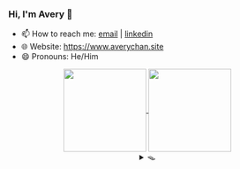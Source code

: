 ### Hi, I'm Avery 👋

<!-- **Avery2/Avery2** is a ✨ _special_ ✨ repository because its `README.md` (this file) appears on your GitHub profile.

Here are some ideas to get you started: -->

- 📫 How to reach me: [email](mailto:justinaverychan@gmail.com) | [linkedin](https://www.linkedin.com/in/avery2/)
- 🌐 Website: https://www.averychan.site
- 😄 Pronouns: He/Him

<!-- [![GitHub stats](https://github-readme-stats.vercel.app/api?username=avery2&count_private=true&show_icons=true&hide=contribs,stars)](https://www.averychan.site/) -->
<!-- [![Top Langs](https://github-readme-stats.vercel.app/api/top-langs/?username=avery2&layout=compact)](https://www.averychan.site/) -->

<div align="center">
  <a href="https://www.averychan.site/" target="__blank">
    <img align="center" height="150" src="https://github-readme-stats.vercel.app/api?username=avery2&count_private=true&show_icons=true&hide=stars,issues" />
  </a>
  <a href="https://www.averychan.site/" target="__blank">
    <img align="center" height="150" src="https://github-readme-stats.vercel.app/api/top-langs/?username=avery2&layout=compact" />
  </a>
</div>

<!--   - 🔭 I’m currently working on  -->
<!--   - 👯 I’m looking to collaborate on  -->
<!--   - 🤔 I’m looking for help with  -->
<!--   - 💬 Tell me about  anything you find really interesting -->
<!--   - ⚡ Fun fact:  -->
<!--   - 🌱 I’m currently learning  R and ML classification problems -->
<!--   - 🎙 Random quotes I like (because I need content):
    > Being friends with someone for even a couple days will tell you more than companies could ever learn in interviews. [1] \
      Don't force things; just work on stuff you like with people you like. [1]
  
    > Tell me of difficulties surmounted, not those you stumble over and fall [2]

  [1]: http://www.paulgraham.com/start.html
  [2]: https://en.wikipedia.org/wiki/A_Crown_of_Swords -->

<div align="center">
  <details>
  <summary>🪤</summary>
  <div align="center"> 📦 Ha! You fell for it.</div>
    
  <details>
    <summary>💔 Where's the cheese?</summary> 🕵🏻‍♂ Find it. Use your senses.
    <details>
      <summary>"👁"</summary>
        <details>
        <summary>🚪</summary> 
          <details>
          <summary>🚪</summary> 
            <details>
            <summary>🚪</summary> ...
            </details>
            <details>
            <summary>🚪</summary> ...
            </details>
            <details>
            <summary>🚪</summary> ...
            </details>
            <details>
            <summary>🚪</summary> ...
            </details>
            <details>
            <summary>🚪</summary> ...
            </details>
          </details>
          <details>
          <summary>🚪</summary> 
            <details>
            <summary>🚪</summary> ...
            </details>
            <details>
            <summary>🚪</summary> ...
            </details>
            <details>
            <summary>🚪</summary> ...
            </details>
            <details>
            <summary>🚪</summary> ...
            </details>
            <details>
            <summary>🚪</summary> ...
            </details>
          </details>
          <details>
          <summary>🚪</summary> 
            <details>
            <summary>🚪</summary> ...
            </details>
            <details>
            <summary>🚪</summary> ...
            </details>
            <details>
            <summary>🚪</summary> ...
            </details>
            <details>
            <summary>🚪</summary> ...
            </details>
            <details>
            <summary>🚪</summary> ...
            </details>
          </details>
          <details>
          <summary>🚪</summary> 
            <details>
            <summary>🚪</summary> ...
            </details>
            <details>
            <summary>🚪</summary> ...
            </details>
            <details>
            <summary>🚪</summary> ...
            </details>
            <details>
            <summary>🚪</summary> ...
            </details>
            <details>
            <summary>🚪</summary> ...
            </details>
          </details>
        </details>
        <details>
        <summary>🚪</summary> 
          <details>
          <summary>🚪</summary> 
            <details>
            <summary>🚪</summary> ...
            </details>
            <details>
            <summary>🚪</summary> ...
            </details>
            <details>
            <summary>🚪</summary> ...
            </details>
            <details>
            <summary>🚪</summary> ...
            </details>
            <details>
            <summary>🚪</summary> ...
            </details>
          </details>
          <details>
          <summary>🚪</summary> 
            <details>
            <summary>🚪</summary> ...
            </details>
            <details>
            <summary>🚪</summary> ...
            </details>
            <details>
            <summary>🚪</summary> ...
            </details>
            <details>
            <summary>🚪</summary> ...
            </details>
            <details>
            <summary>🚪</summary> ...
            </details>
          </details>
          <details>
          <summary>🚪</summary> 
            <details>
            <summary>🚪</summary> ...
            </details>
            <details>
            <summary>🚪</summary> ...
            </details>
            <details>
            <summary>🚪</summary> ...
            </details>
            <details>
            <summary>🚪</summary> ...
            </details>
            <details>
            <summary>🚪</summary> ...
            </details>
          </details>
          <details>
          <summary>🚪</summary> 
            <details>
            <summary>🚪</summary> ...
            </details>
            <details>
            <summary>🚪</summary> ...
            </details>
            <details>
            <summary>🚪</summary> ...
            </details>
            <details>
            <summary>🚪</summary> ...
            </details>
            <details>
            <summary>🚪</summary> ...
            </details>
          </details>
        </details>
        <details>
        <summary>🚪</summary> 
          <details>
          <summary>🚪</summary> 
            <details>
            <summary>🚪</summary> ...
            </details>
            <details>
            <summary>🚪</summary> ...
            </details>
            <details>
            <summary>🚪</summary> ...
            </details>
            <details>
            <summary>🚪</summary> ...
            </details>
            <details>
            <summary>🚪</summary> ...
            </details>
          </details>
          <details>
          <summary>🚪</summary> 
            <details>
            <summary>🚪</summary> ...
            </details>
            <details>
            <summary>🚪</summary> ...
            </details>
            <details>
            <summary>🚪</summary> ...
            </details>
            <details>
            <summary>🚪</summary> ...
            </details>
            <details>
            <summary>🚪</summary> ...
            </details>
          </details>
          <details>
          <summary>🚪</summary> 
            <details>
            <summary>🚪</summary> ...
            </details>
            <details>
            <summary>🚪</summary> ...
            </details>
            <details>
            <summary>🚪</summary> ...
            </details>
            <details>
            <summary>🚪</summary> ...
            </details>
            <details>
            <summary>🚪</summary> ...
            </details>
          </details>
          <details>
          <summary>🚪</summary> 
            <details>
            <summary>🚪</summary> ...
            </details>
            <details>
            <summary>🚪</summary> ...
            </details>
            <details>
            <summary>🚪</summary> ...
            </details>
            <details>
            <summary>🚪</summary> ...
            </details>
            <details>
            <summary>🚪</summary> ...
            </details>
          </details>
        </details>
    </details><details>
      <summary>👃</summary>
        <details>
        <summary>💨</summary> 
          <details>
          <summary>💨💨</summary> 
            <details>
            <summary>💨💨💨</summary> ...
            </details>
            <details>
            <summary>💨💨💨</summary> ...
            </details>
            <details>
            <summary>💨💨💨</summary> ...
            </details>
            <details>
            <summary>💨💨💨</summary> ...
            </details>
            <details>
            <summary>💨💨💨</summary> ...
            </details>
          </details>
          <details>
          <summary>💨💨</summary> 
            <details>
            <summary>💨💨💨</summary> ...
            </details>
            <details>
            <summary>💨💨💨</summary> ...
            </details>
            <details>
            <summary>💨💨💨</summary> ...
            </details>
            <details>
            <summary>💨💨💨</summary> ...
            </details>
            <details>
            <summary>💨💨💨</summary> ...
            </details>
          </details>
          <details>
          <summary>💨💨</summary> 
            <details>
            <summary>💨💨💨</summary> ...
            </details>
            <details>
            <summary>💨💨💨</summary> ...
            </details>
            <details>
            <summary>💨💨💨</summary> ...
            </details>
            <details>
            <summary>💨💨💨</summary> ...
            </details>
            <details>
            <summary>💨💨💨</summary> ...
            </details>
          </details>
          <details>
          <summary>💨💨</summary> 
            <details>
            <summary>💨💨💨</summary> ...
            </details>
            <details>
            <summary>💨💨💨</summary> ...
            </details>
            <details>
            <summary>💨💨💨</summary> ...
            </details>
            <details>
            <summary>💨💨💨</summary> ...
            </details>
            <details>
            <summary>💨💨💨</summary> ...
            </details>
          </details>
        </details>
        <details>
        <summary>💨💨</summary> 
          <details>
          <summary>💨💨</summary> 
            <details>
            <summary>💨💨💨</summary> ...
            </details>
            <details>
            <summary>💨💨💨</summary> ...
            </details>
            <details>
            <summary>💨💨💨</summary> ...
            </details>
            <details>
            <summary>💨💨💨</summary> ...
            </details>
            <details>
            <summary>💨💨💨</summary> ...
            </details>
          </details>
          <details>
          <summary>💨💨</summary> 
            <details>
            <summary>💨💨💨</summary> ...
            </details>
            <details>
            <summary>💨💨💨</summary> ...
            </details>
            <details>
            <summary>💨💨💨</summary> ...
            </details>
            <details>
            <summary>💨💨💨</summary> ...
            </details>
            <details>
            <summary>💨💨💨</summary> ...
            </details>
          </details>
          <details>
          <summary>💨💨💨</summary> 
            <details>
            <summary>💨💨💨</summary> ...
            </details>
            <details>
            <summary>💨💨💨</summary> ...
            </details>
            <details>
            <summary>💨💨💨💨</summary> 🧀 Well done. You have almost as much free time as me.
            </details>
            <details>
            <summary>💨💨💨</summary> ...
            </details>
            <details>
            <summary>💨💨💨</summary> ...
            </details>
          </details>
          <details>
          <summary>💨💨</summary> 
            <details>
            <summary>💨💨💨</summary> ...
            </details>
            <details>
            <summary>💨💨💨</summary> ...
            </details>
            <details>
            <summary>💨💨💨</summary> ...
            </details>
            <details>
            <summary>💨💨💨</summary> ...
            </details>
            <details>
            <summary>💨💨💨</summary> ...
            </details>
          </details>
        </details>
        <details>
        <summary>💨</summary> 
          <details>
          <summary>💨💨</summary> 
            <details>
            <summary>💨💨💨</summary> ...
            </details>
            <details>
            <summary>💨💨💨</summary> ...
            </details>
            <details>
            <summary>💨💨💨</summary> ...
            </details>
            <details>
            <summary>💨💨💨</summary> ...
            </details>
            <details>
            <summary>💨💨💨</summary> ...
            </details>
          </details>
          <details>
          <summary>💨💨</summary> 
            <details>
            <summary>💨💨💨</summary> ...
            </details>
            <details>
            <summary>💨💨💨</summary> ...
            </details>
            <details>
            <summary>💨💨💨</summary> ...
            </details>
            <details>
            <summary>💨💨💨</summary> ...
            </details>
            <details>
            <summary>💨💨💨</summary> ...
            </details>
          </details>
          <details>
          <summary>💨💨</summary> 
            <details>
            <summary>💨💨💨</summary> ...
            </details>
            <details>
            <summary>💨💨💨</summary> ...
            </details>
            <details>
            <summary>💨💨💨</summary> ...
            </details>
            <details>
            <summary>💨💨💨</summary> ...
            </details>
            <details>
            <summary>💨💨💨</summary> ...
            </details>
          </details>
          <details>
          <summary>💨💨</summary> 
            <details>
            <summary>💨💨💨</summary> ...
            </details>
            <details>
            <summary>💨💨💨</summary> ...
            </details>
            <details>
            <summary>💨💨💨</summary> ...
            </details>
            <details>
            <summary>💨💨💨</summary> ...
            </details>
            <details>
            <summary>💨💨💨</summary> ...
            </details>
          </details>
        </details>
    </details>
  </details>
    
  </details>
</div>
